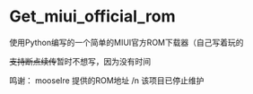 # Get_miui_official_rom
使用Python编写的一个简单的MIUI官方ROM下载器（自己写着玩的

<s>支持断点续传</s>暂时不想写，因为没有时间

鸣谢：
 mooseIre 提供的ROM地址
/n 该项目已停止维护
 
